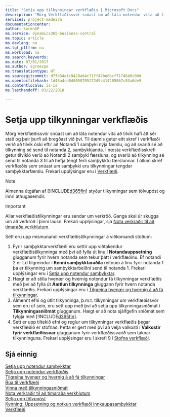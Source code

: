 ```yaml
---
title: "Setja upp tilkynningar verkflæðis | Microsoft Docs"
description: "Mörg Verkflæðissvör snúast um að láta notendur vita að tilvik hafi átt sér stað og þeir þurfi að bregðast við því. Til dæmis getur eitt skref í verkflæði verið að tilvik óski eftir að Notandi 1 samþyki nýja færslu, og að svarið sé að tilkynning sé send til notanda 2, samþykkjanda. Í næsta verkflæðisskrefi getur tilvikið verið að Notandi 2 samþyki færsluna, og svarið að tilkynning sé send til notanda 3 til að hefja tengt ferli samþykktu færslunnar. Í öllum skref verkflæðis sem snúast um samþykki eru tilkynningar tengdar samþykktarfærslu."
services: project-madeira
documentationcenter: 
author: SorenGP
ms.service: dynamics365-business-central
ms.topic: article
ms.devlang: na
ms.tgt_pltfrm: na
ms.workload: na
ms.search.keywords: 
ms.date: 07/01/2017
ms.author: sgroespe
ms.translationtype: HT
ms.sourcegitcommit: d7fb34e1c9428a64c71ff47be8bcff174649c00d
ms.openlocfilehash: 1d48a4cd8d805870527249c414285867c83a6de9
ms.contentlocale: is-is
ms.lasthandoff: 03/22/2018

---
```

# <a name="setting-up-workflow-notifications"></a>Setja upp tilkynningar verkflæðis
Mörg Verkflæðissvör snúast um að láta notendur vita að tilvik hafi átt sér stað og þeir þurfi að bregðast við því. Til dæmis getur eitt skref í verkflæði verið að tilvik óski eftir að Notandi 1 samþyki nýja færslu, og að svarið sé að tilkynning sé send til notanda 2, samþykkjanda. Í næsta verkflæðisskrefi getur tilvikið verið að Notandi 2 samþyki færsluna, og svarið að tilkynning sé send til notanda 3 til að hefja tengt ferli samþykktu færslunnar. Í öllum skref verkflæðis sem snúast um samþykki eru tilkynningar tengdar samþykktarfærslu. Frekari upplýsingar eru í [Verkflæði](across-workflow.md).  

> [!NOTE]  
>  Almenna útgáfan af [!INCLUDE[d365fin](includes/d365fin_md.md)] styður tilkynningar sem tölvupóst og innri athugasemdir.  

> [!IMPORTANT]  
>  Allar verkflæðistilkynningar eru sendar um verkröð. Ganga skal úr skugga um að verkröð í þinni lausn. Frekari upplýsingar, sjá [Nota verkraðir til að tímaraða verkhlutum](admin-job-queues-schedule-tasks.md).

Sett eru upp mismunandi verkflæðistilkynningar á viðkomandi stöðum:  

1.  Fyrir samþykktarverkflæði eru settir upp viðtakendur verkflæðistilkynninga með því að fylla út línu í **Notandauppsetning** glugganum fyrir hvern notanda sem tekur þátt í verkflæðinu. Ef notandi 2 er t.d tilgreindur í **Kenni samþykktaraðila** reitnum á línu fyrir notanda 1 þá er tilkynning um samþykktarbeiðni send til notanda 1. Frekari upplýsingar eru í [Setja upp notendur samþykktar](across-how-to-set-up-approval-users.md).  
2.  Hægt er að stilla hvenær og hvernig notendur fá tilkynningar verkflæðis með því að fylla út **Áætlun tilkynninga** gluggann fyrir hvern notanda verkflæðis. Frekari upplýsingar eru í [Tilgreina hvenær og hvernig á að fá tilkynningar](across-how-to-specify-when-and-how-to-receive-notifications.md).  
3.  Almennt efni og útlit tilkynninga, þ.m.t. tilkynningar um verkflæðissvör sem eru of sein, eru sett upp með því að setja upp tilkynningasniðmát í **Tilkynningasniðmát** glugganum. Hægt er að nota sjálfgefin sniðmát sem fylgja með [!INCLUDE[d365fin](includes/d365fin_md.md)].  
4.  Sett er upp tiltekið efni og reglur um tilkynningar verkflæðis þegar verkflæðið er stofnað. Þetta er gert með því að velja valkosti í **Valkostir fyrir verkflæðissvar** glugganum fyrir verkflæðissvarið sem táknar tilkynninguna. Frekari upplýsingar eru í skrefi 9 í [Stofna verkflæði](across-how-to-create-workflows.md).  

## <a name="see-also"></a>Sjá einnig  
 [Setja upp notendur samþykktar](across-how-to-set-up-approval-users.md)   
 [Setja upp notendur verkflæðis](across-how-to-set-up-workflow-users.md)   
 [Tilgreina hvenær og hvernig á að fá tilkynningar](across-how-to-specify-when-and-how-to-receive-notifications.md)   
 [Búa til verkflæði](across-how-to-create-workflows.md)   
 [Vinna með tilkynningasniðmát](across-how-to-manage-notification-templates.md)   
 [Nota verkraðir til að tímaraða verkhlutum](admin-job-queues-schedule-tasks.md)   
 [Setja upp tölvupóst](admin-how-setup-email.md)   
 [Kynning: Uppsetning og notkun verkflæði innkaupasamþykktar](walkthrough-setting-up-and-using-a-purchase-approval-workflow.md)   
 [Verkflæði](across-workflow.md)   

